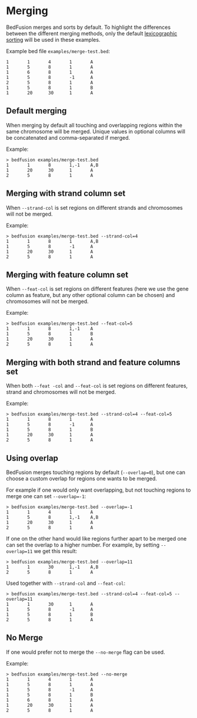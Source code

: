# Merging

BedFusion merges and sorts by default. To highlight the differences between the different merging methods, only the default [lexicographic sorting](./sorting.md#lexicographic-sorting) will be used in these examples.

Example bed file `examples/merge-test.bed`:

``` bed
1       1       4       1       A
1       5       8       1       A
1       6       8       1       A
1       5       8       -1      A
2       5       8       1       A
1       5       8       1       B
1       20      30      1       A
```

## Default merging

When merging by default all touching and overlapping regions within the same chromosome will be merged. Unique values in optional columns will be concatenated and comma-separated if merged.

Example:

``` text
> bedfusion examples/merge-test.bed 
1       1       8       1,-1    A,B
1       20      30      1       A
2       5       8       1       A
```

## Merging with strand column set

When `--strand-col` is set regions on different strands and chromosomes will not be merged.

Example:

``` shell
> bedfusion examples/merge-test.bed --strand-col=4
1       1       8       1       A,B
1       5       8       -1      A
1       20      30      1       A
2       5       8       1       A
```

## Merging with feature column set

When `--feat-col` is set regions on different features (here we use the gene column as feature, but any other optional column can be chosen) and chromosomes will not be merged.

Example:

``` shell
> bedfusion examples/merge-test.bed --feat-col=5
1       1       8       1,-1    A
1       5       8       1       B
1       20      30      1       A
2       5       8       1       A
```

## Merging with both strand and feature columns set

When both `--feat -col` and `--feat-col` is set regions on different features, strand and chromosomes will not be merged.

Example:

``` shell
> bedfusion examples/merge-test.bed --strand-col=4 --feat-col=5
1       1       8       1       A
1       5       8       -1      A
1       5       8       1       B
1       20      30      1       A
2       5       8       1       A
```

## Using overlap

BedFusion merges touching regions by default (`--overlap=0`), but one can choose a custom overlap for regions one wants to be merged.

For example if one would only want overlapping, but not touching regions to merge one can set `--overlap=-1`:

``` shell 
> bedfusion examples/merge-test.bed --overlap=-1
1       1       4       1       A
1       5       8       1,-1    A,B
1       20      30      1       A
2       5       8       1       A
```

If one on the other hand would like regions further apart to be merged one can set the overlap to a higher number. For example, by setting `--overlap=11` we get this result:

``` shell 
> bedfusion examples/merge-test.bed --overlap=11
1       1       30      1,-1    A,B
2       5       8       1       A
```

Used together with `--strand-col` and `--feat-col`:

``` shell 
> bedfusion examples/merge-test.bed --strand-col=4 --feat-col=5 --overlap=11
1       1       30      1       A
1       5       8       -1      A
1       5       8       1       B
2       5       8       1       A
```

## No Merge

If one would prefer not to merge the `--no-merge` flag can be used.

Example:

``` shell
> bedfusion examples/merge-test.bed --no-merge
1       1       4       1       A
1       5       8       1       A
1       5       8       -1      A
1       5       8       1       B
1       6       8       1       A
1       20      30      1       A
2       5       8       1       A
```
